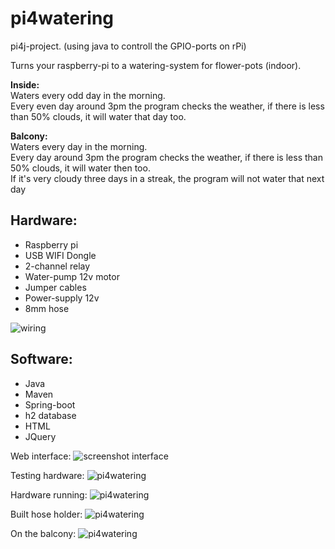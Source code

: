 # pi4watering
pi4j-project. (using java to controll the GPIO-ports on rPi)

Turns your raspberry-pi to a watering-system for flower-pots (indoor).

<b>Inside:</b><br/>
Waters every odd day in the morning.<br>
Every even day around 3pm the program checks the weather, if there is less than 50% clouds, it will water that day too.

<b>Balcony:</b><br/>
Waters every day in the morning.<br/>
Every day around 3pm the program checks the weather, if there is less than 50% clouds, it will water then too.<br/>
If it's very cloudy three days in a streak, the program will not water that next day<br/>

<h2>Hardware:</h2>
<ul>
<li>
  Raspberry pi
</li>
<li>
  USB WIFI Dongle
</li>
<li>
  2-channel relay
</li>
<li>
  Water-pump 12v motor
</li>
<li>
  Jumper cables
</li>
<li>
  Power-supply 12v
</li>
<li>
  8mm hose
</li>
</ul>

![wiring](https://cloud.githubusercontent.com/assets/15261370/24668945/cb649e44-1968-11e7-8193-4912d6ba5919.jpg)

<h2>Software:</h2>
<ul>
<li>
  Java
</li>
<li>
  Maven
</li>
<li>
Spring-boot
</li>
<li>
h2 database
</li>
<li>
  HTML
</li>
<li>
  JQuery
</li>
</ul>

Web interface:
![screenshot interface](https://cloud.githubusercontent.com/assets/15261370/24668944/cb4cb20c-1968-11e7-8175-fdca2cacfd36.png)

Testing hardware:
![pi4watering](https://cloud.githubusercontent.com/assets/15261370/24668948/cb6692ee-1968-11e7-8fcf-eaf6710788a9.JPG)

Hardware running:
![pi4watering](https://cloud.githubusercontent.com/assets/15261370/24668947/cb65c27e-1968-11e7-9eac-51f4d49bf262.jpg)

Built hose holder: 
![pi4watering](https://cloud.githubusercontent.com/assets/15261370/24668949/cb690416-1968-11e7-8d89-073310533754.jpg)

On the balcony: 
![pi4watering](https://cloud.githubusercontent.com/assets/15261370/24668946/cb6500d2-1968-11e7-99b8-3c3c8a2e01ec.jpg)
